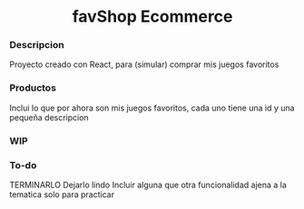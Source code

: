<h1 align="center">favShop Ecommerce</h1>

### Descripcion

Proyecto creado con React, para (simular) comprar mis juegos favoritos

### Productos

Inclui lo que por ahora son mis juegos favoritos, cada uno tiene una id y una pequeña descripcion

### WIP

### To-do

TERMINARLO
Dejarlo lindo
Incluir alguna que otra funcionalidad ajena a la tematica solo para practicar